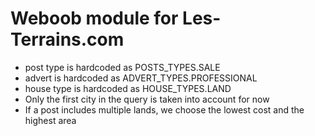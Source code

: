# Weboob module for Les-Terrains.com

+ post type is hardcoded as POSTS_TYPES.SALE
+ advert is hardcoded as ADVERT_TYPES.PROFESSIONAL
+ house type is hardcoded as HOUSE_TYPES.LAND
+ Only the first city in the query is taken into account for now
+ If a post includes multiple lands, we choose the lowest cost and the highest area